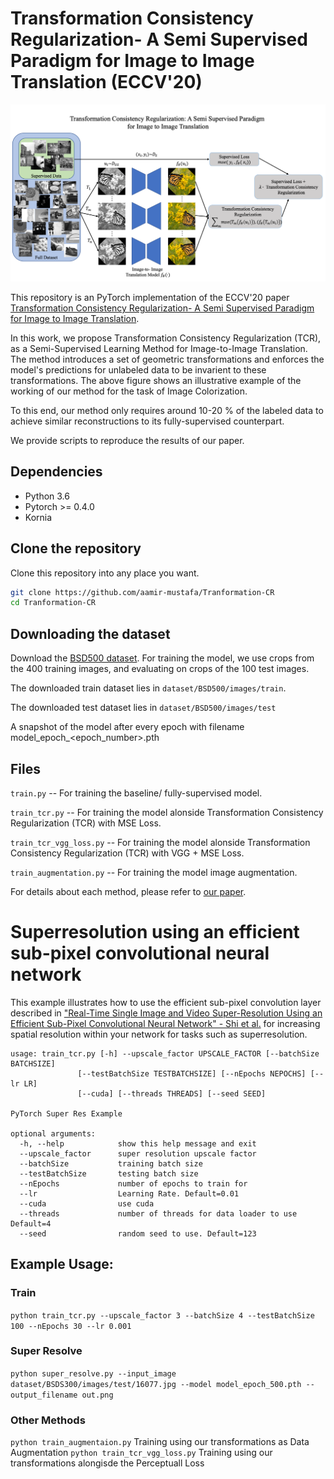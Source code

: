 
# Transformation Consistency Regularization- A Semi Supervised Paradigm for Image to Image Translation (ECCV'20)

![Figure 1](Figures/Thumbnail.png)

This repository is an PyTorch implementation of the ECCV'20 paper [Transformation Consistency Regularization- A Semi Supervised Paradigm for Image to Image Translation](https://arxiv.org/abs/2007.07867).

In this work, we propose Transformation Consistency Regularization (TCR), as a Semi-Supervised Learning Method for Image-to-Image Translation. The method introduces a set of geometric transformations and enforces the model's predictions for unlabeled data to be invarient to these transformations. The above figure shows an illustrative example of the working of our method for the task of Image Colorization.

To this end, our method only requires around 10-20 % of the labeled data to achieve similar reconstructions to its fully-supervised counterpart.

We provide scripts to reproduce the results of our paper.

## Dependencies

* Python 3.6
* Pytorch >= 0.4.0
* Kornia


## Clone the repository
Clone this repository into any place you want.
```bash
git clone https://github.com/aamir-mustafa/Tranformation-CR
cd Tranformation-CR
```

## Downloading the dataset 

Download the [BSD500 dataset](https://www2.eecs.berkeley.edu/Research/Projects/CS/vision/bsds/). For training the model, we use crops from the 400 training images, and evaluating on crops of the 100 test images. 

The downloaded train dataset lies in ``dataset/BSD500/images/train``.

The downloaded test dataset lies in ``dataset/BSD500/images/test``

A snapshot of the model after every epoch with filename model_epoch_<epoch_number>.pth

## Files

``train.py`` -- For training the baseline/ fully-supervised model.

``train_tcr.py`` -- For training the model alonside Transformation Consistency Regularization (TCR) with MSE Loss.

``train_tcr_vgg_loss.py`` -- For training the model alonside Transformation Consistency Regularization (TCR) with VGG + MSE Loss.

``train_augmentation.py`` -- For training the model image augmentation.

For details about each method, please refer to [our paper](https://arxiv.org/abs/2007.07867).

# Superresolution using an efficient sub-pixel convolutional neural network

This example illustrates how to use the efficient sub-pixel convolution layer described in  ["Real-Time Single Image and Video Super-Resolution Using an Efficient Sub-Pixel Convolutional Neural Network" - Shi et al.](https://arxiv.org/abs/1609.05158) for increasing spatial resolution within your network for tasks such as superresolution.

```
usage: train_tcr.py [-h] --upscale_factor UPSCALE_FACTOR [--batchSize BATCHSIZE]
               [--testBatchSize TESTBATCHSIZE] [--nEpochs NEPOCHS] [--lr LR]
               [--cuda] [--threads THREADS] [--seed SEED]

PyTorch Super Res Example

optional arguments:
  -h, --help            show this help message and exit
  --upscale_factor      super resolution upscale factor
  --batchSize           training batch size
  --testBatchSize       testing batch size
  --nEpochs             number of epochs to train for
  --lr                  Learning Rate. Default=0.01
  --cuda                use cuda
  --threads             number of threads for data loader to use Default=4
  --seed                random seed to use. Default=123
```

## Example Usage:

### Train

`python train_tcr.py --upscale_factor 3 --batchSize 4 --testBatchSize 100 --nEpochs 30 --lr 0.001`

### Super Resolve
`python super_resolve.py --input_image dataset/BSDS300/images/test/16077.jpg --model model_epoch_500.pth --output_filename out.png`


### Other Methods

`python train_augmentaion.py` Training using our transformations as Data Augmentation
`python train_tcr_vgg_loss.py` Training using our transformations alongisde the Perceptuall Loss
